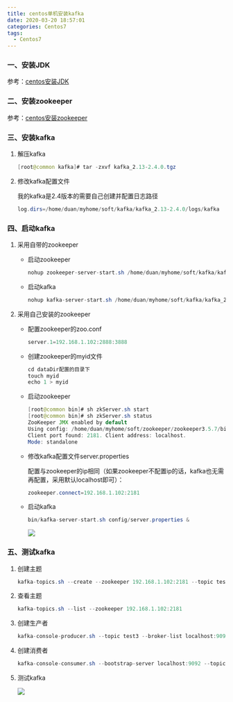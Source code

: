 ```yaml
---
title: centos单机安装kafka
date: 2020-03-20 18:57:01
categories: Centos7
tags:
  - Centos7
---
```


### 一、安装JDK

参考：[centos安装JDK](https://duanguangguang.github.io/2020/03/20/centos7/centos-install-jdk/ )

### 二、安装zookeeper

参考：[centos安装zookeeper](https://duanguangguang.github.io/2020/03/20/centos7/centos-install-zookeeper/ )

### 三、安装kafka

1. 解压kafka

   ~~~java
   [root@common kafka]# tar -zxvf kafka_2.13-2.4.0.tgz 
   ~~~

2. 修改kafka配置文件

   我的kafka是2.4版本的需要自己创建并配置日志路径

   ~~~java
   log.dirs=/home/duan/myhome/soft/kafka/kafka_2.13-2.4.0/logs/kafka
   ~~~

<!-- more -->

### 四、启动kafka

1. 采用自带的zookeeper

   - 启动zookeeper

     ~~~java
     nohup zookeeper-server-start.sh /home/duan/myhome/soft/kafka/kafka_2.13-2.4.0/config/zookeeper.properties &
     ~~~

   - 启动kafka

     ~~~java
     nohup kafka-server-start.sh /home/duan/myhome/soft/kafka/kafka_2.13-2.4.0/config/server.properties &
     ~~~

2. 采用自己安装的zookeeper

   - 配置zookeeper的zoo.conf

     ~~~java
     server.1=192.168.1.102:2888:3888
     ~~~

   - 创建zookeeper的myid文件

     ~~~java
     cd dataDir配置的目录下
     touch myid
     echo 1 > myid
     ~~~

   - 启动zookeeper

     ~~~java
     [root@common bin]# sh zkServer.sh start
     [root@common bin]# sh zkServer.sh status
     ZooKeeper JMX enabled by default
     Using config: /home/duan/myhome/soft/zookeeper/zookeeper3.5.7/bin/../conf/zoo.cfg
     Client port found: 2181. Client address: localhost.
     Mode: standalone
     ~~~

   - 修改kafka配置文件server.properties

     配置与zookeeper的ip相同（如果zookeeper不配置ip的话，kafka也无需再配置，采用默认localhost即可）：

     ~~~java
     zookeeper.connect=192.168.1.102:2181
     ~~~

   - 启动kafka

     ~~~java
     bin/kafka-server-start.sh config/server.properties &
     ~~~

     ![](C:\duanguangguang.github.io\source\_posts\centos7\centos-install-kafka\01kafka启动成功.png)

### 五、测试kafka

1. 创建主题

   ~~~java
   kafka-topics.sh --create --zookeeper 192.168.1.102:2181 --topic test3 --partitions 1 --replication-factor 1
   ~~~

2. 查看主题

   ~~~java
   kafka-topics.sh --list --zookeeper 192.168.1.102:2181
   ~~~

3. 创建生产者

   ~~~java
   kafka-console-producer.sh --topic test3 --broker-list localhost:9092
   ~~~

4. 创建消费者

   ~~~java
   kafka-console-consumer.sh --bootstrap-server localhost:9092 --topic test3 --from-beginning
   ~~~

5. 测试kafka

   ![](C:\duanguangguang.github.io\source\_posts\centos7\centos-install-kafka\02kafka测试成功.png)

